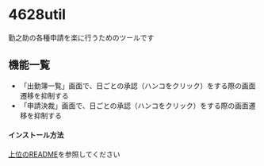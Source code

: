 4628util
============

勤之助の各種申請を楽に行うためのツールです

## 機能一覧
 * 「出勤簿一覧」画面で、日ごとの承認（ハンコをクリック）をする際の画面遷移を抑制する
 * 「申請決裁」画面で、日ごとの承認（ハンコをクリック）をする際の画面遷移を抑制する

#### インストール方法

[上位のREADME](../README.md)を参照してください
